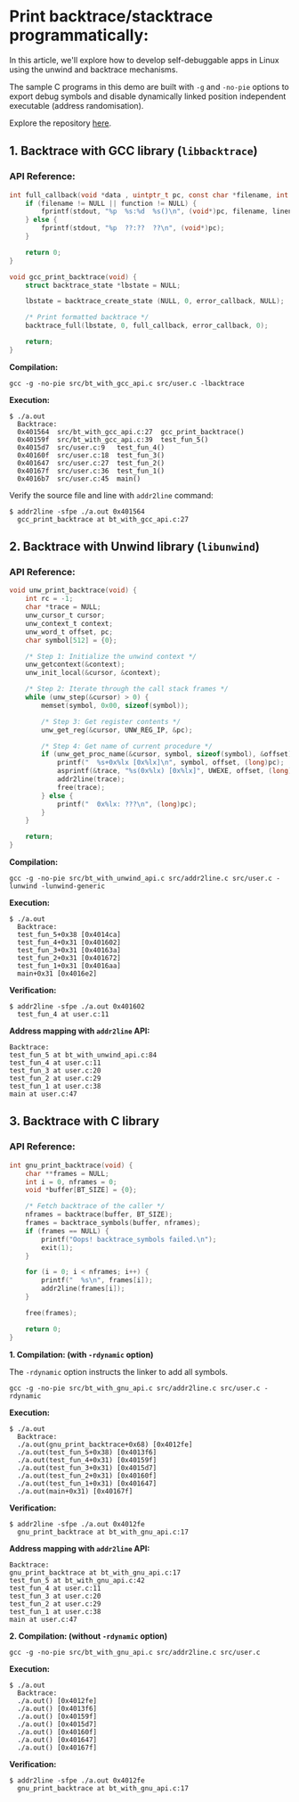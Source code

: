 # Print backtrace/stacktrace programmatically:

In this article, we'll explore how to develop self-debuggable apps in Linux using the unwind and backtrace mechanisms.

The sample C programs in this demo are built with `-g` and `-no-pie` options to export debug symbols and disable dynamically linked position independent executable (address randomisation).

Explore the repository [here](https://github.com/kribakarans/backtrace).

## 1. Backtrace with GCC library (`libbacktrace`)
### API Reference:
```c
int full_callback(void *data , uintptr_t pc, const char *filename, int lineno, const char *function) {
	if (filename != NULL || function != NULL) {
		fprintf(stdout, "%p  %s:%d  %s()\n", (void*)pc, filename, lineno, function);
	} else {
		fprintf(stdout, "%p  ??:??  ??\n", (void*)pc);
	}

	return 0;
}

void gcc_print_backtrace(void) {
	struct backtrace_state *lbstate = NULL;

	lbstate = backtrace_create_state (NULL, 0, error_callback, NULL);

	/* Print formatted backtrace */
	backtrace_full(lbstate, 0, full_callback, error_callback, 0);

	return;
}
```
**Compilation:**

	gcc -g -no-pie src/bt_with_gcc_api.c src/user.c -lbacktrace

**Execution:**

	$ ./a.out
	  Backtrace:
	  0x401564  src/bt_with_gcc_api.c:27  gcc_print_backtrace()
	  0x40159f  src/bt_with_gcc_api.c:39  test_fun_5()
	  0x4015d7  src/user.c:9   test_fun_4()
	  0x40160f  src/user.c:18  test_fun_3()
	  0x401647  src/user.c:27  test_fun_2()
	  0x40167f  src/user.c:36  test_fun_1()
	  0x4016b7  src/user.c:45  main()

Verify the source file and line with `addr2line` command:

	$ addr2line -sfpe ./a.out 0x401564
	  gcc_print_backtrace at bt_with_gcc_api.c:27

## 2. Backtrace with Unwind library (`libunwind`)
### API Reference:
```c
void unw_print_backtrace(void) {
	int rc = -1;
	char *trace = NULL;
	unw_cursor_t cursor;
	unw_context_t context;
	unw_word_t offset, pc;
	char symbol[512] = {0};

	/* Step 1: Initialize the unwind context */
	unw_getcontext(&context);
	unw_init_local(&cursor, &context);

	/* Step 2: Iterate through the call stack frames */
	while (unw_step(&cursor) > 0) {
		memset(symbol, 0x00, sizeof(symbol));

		/* Step 3: Get register contents */
		unw_get_reg(&cursor, UNW_REG_IP, &pc);

		/* Step 4: Get name of current procedure */
		if (unw_get_proc_name(&cursor, symbol, sizeof(symbol), &offset) == 0) {
			printf("  %s+0x%lx [0x%lx]\n", symbol, offset, (long)pc);
			asprintf(&trace, "%s(0x%lx) [0x%lx]", UWEXE, offset, (long)pc); /* FIXME: Get exe name at runtime with dli_fname */
			addr2line(trace);
			free(trace);
		} else {
			printf("  0x%lx: ???\n", (long)pc);
		}
	}

	return;
}
```
**Compilation:**

	gcc -g -no-pie src/bt_with_unwind_api.c src/addr2line.c src/user.c -lunwind -lunwind-generic

**Execution:**

	$ ./a.out
	  Backtrace:
	  test_fun_5+0x38 [0x4014ca]
	  test_fun_4+0x31 [0x401602]
	  test_fun_3+0x31 [0x40163a]
	  test_fun_2+0x31 [0x401672]
	  test_fun_1+0x31 [0x4016aa]
	  main+0x31 [0x4016e2]

**Verification:**

	$ addr2line -sfpe ./a.out 0x401602
	  test_fun_4 at user.c:11

**Address mapping with `addr2line` API:**

	Backtrace:
	test_fun_5 at bt_with_unwind_api.c:84
	test_fun_4 at user.c:11
	test_fun_3 at user.c:20
	test_fun_2 at user.c:29
	test_fun_1 at user.c:38
	main at user.c:47

## 3. Backtrace with C library
### API Reference:
```c
int gnu_print_backtrace(void) {
	char **frames = NULL;
	int i = 0, nframes = 0;
	void *buffer[BT_SIZE] = {0};

	/* Fetch backtrace of the caller */
	nframes = backtrace(buffer, BT_SIZE);
	frames = backtrace_symbols(buffer, nframes);
	if (frames == NULL) {
		printf("Oops! backtrace_symbols failed.\n");
		exit(1);
	}

	for (i = 0; i < nframes; i++) {
		printf("  %s\n", frames[i]);
		addr2line(frames[i]);
	}

	free(frames);

	return 0;
}
```
**1. Compilation: (with `-rdynamic` option)**

The `-rdynamic` option instructs the linker to add all symbols.

	gcc -g -no-pie src/bt_with_gnu_api.c src/addr2line.c src/user.c -rdynamic

**Execution:**

	$ ./a.out
	  Backtrace:
	  ./a.out(gnu_print_backtrace+0x68) [0x4012fe]
	  ./a.out(test_fun_5+0x38) [0x4013f6]
	  ./a.out(test_fun_4+0x31) [0x40159f]
	  ./a.out(test_fun_3+0x31) [0x4015d7]
	  ./a.out(test_fun_2+0x31) [0x40160f]
	  ./a.out(test_fun_1+0x31) [0x401647]
	  ./a.out(main+0x31) [0x40167f]

**Verification:**

	$ addr2line -sfpe ./a.out 0x4012fe
	  gnu_print_backtrace at bt_with_gnu_api.c:17

**Address mapping with `addr2line` API:**

	Backtrace:
	gnu_print_backtrace at bt_with_gnu_api.c:17
	test_fun_5 at bt_with_gnu_api.c:42
	test_fun_4 at user.c:11
	test_fun_3 at user.c:20
	test_fun_2 at user.c:29
	test_fun_1 at user.c:38
	main at user.c:47

**2. Compilation: (without `-rdynamic` option)**

	gcc -g -no-pie src/bt_with_gnu_api.c src/addr2line.c src/user.c

**Execution:**

	$ ./a.out
	  Backtrace:
	  ./a.out() [0x4012fe]
	  ./a.out() [0x4013f6]
	  ./a.out() [0x40159f]
	  ./a.out() [0x4015d7]
	  ./a.out() [0x40160f]
	  ./a.out() [0x401647]
	  ./a.out() [0x40167f]

**Verification:**

	$ addr2line -sfpe ./a.out 0x4012fe
	  gnu_print_backtrace at bt_with_gnu_api.c:17
